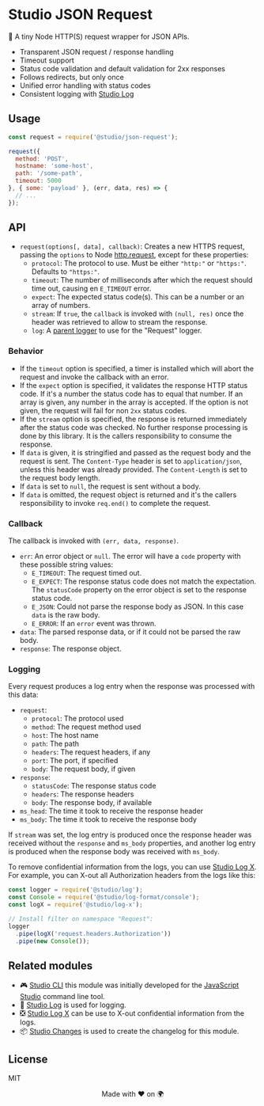 # Studio JSON Request

📡 A tiny Node HTTP(S) request wrapper for JSON APIs.

- Transparent JSON request / response handling
- Timeout support
- Status code validation and default validation for 2xx responses
- Follows redirects, but only once
- Unified error handling with status codes
- Consistent logging with [Studio Log][4]

## Usage

```js
const request = require('@studio/json-request');

request({
  method: 'POST',
  hostname: 'some-host',
  path: '/some-path',
  timeout: 5000
}, { some: 'payload' }, (err, data, res) => {
  // ...
});
```

## API

- `request(options[, data], callback)`: Creates a new HTTPS request, passing
  the `options` to Node [http.request][1], except for these properties:
    - `protocol`: The protocol to use. Must be either `"http:"` or `"https:"`.
      Defaults to `"https:"`.
    - `timeout`: The number of milliseconds after which the request should time
      out, causing en `E_TIMEOUT` error.
    - `expect`: The expected status code(s). This can be a number or an array
      of numbers.
    - `stream`: If `true`, the `callback` is invoked with `(null, res)` once
      the header was retrieved to allow to stream the response.
    - `log`: A [parent logger][4] to use for the "Request" logger.

### Behavior

- If the `timeout` option is specified, a timer is installed which will abort
  the request and invoke the callback with an error.
- If the `expect` option is specified, it validates the response HTTP status
  code. If it's a number the status code has to equal that number. If an array
  is given, any number in the array is accepted. If the option is not given,
  the request will fail for non `2xx` status codes.
- If the `stream` option is specified, the response is returned immediately
  after the status code was checked. No further response processing is done by
  this library. It is the callers responsibility to consume the response.
- If `data` is given, it is stringified and passed as the request body and the
  request is sent. The `Content-Type` header is set to `application/json`,
  unless this header was already provided. The `Content-Length` is set to the
  request body length.
- If `data` is set to `null`, the request is sent without a body.
- If `data` is omitted, the request object is returned and it's the callers
  responsibility to invoke `req.end()` to complete the request.

### Callback

The callback is invoked with `(err, data, response)`.

- `err`: An error object or `null`. The error will have a `code` property with
  these possible string values:
    - `E_TIMEOUT`: The request timed out.
    - `E_EXPECT`: The response status code does not match the expectation. The
      `statusCode` property on the error object is set to the response status
      code.
    - `E_JSON`: Could not parse the response body as JSON. In this case `data`
      is the raw body.
    - `E_ERROR`: If an `error` event was thrown.
- `data`: The parsed response data, or if it could not be parsed the raw body.
- `response`: The response object.

### Logging

Every request produces a log entry when the response was processed with this
data:

- `request`:
    - `protocol`: The protocol used
    - `method`: The request method used
    - `host`: The host name
    - `path`: The path
    - `headers`: The request headers, if any
    - `port`: The port, if specified
    - `body`: The request body, if given
- `response`:
    - `statusCode`: The response status code
    - `headers`: The response headers
    - `body`: The response body, if available
- `ms_head`: The time it took to receive the response header
- `ms_body`: The time it took to receive the response body

If `stream` was set, the log entry is produced once the response header was
received without the `response` and `ms_body` properties, and another log entry
is produced when the response body was received with `ms_body`.

To remove confidential information from the logs, you can use [Studio Log X][5].
For example, you can X-out all Authorization headers from the logs like this:

```js
const logger = require('@studio/log');
const Console = require('@studio/log-format/console');
const logX = require('@studio/log-x');

// Install filter on namespace "Request":
logger
  .pipe(logX('request.headers.Authorization'))
  .pipe(new Console());
```

## Related modules

- 🎮 [Studio CLI][2] this module was initially developed for the [JavaScript
  Studio][3] command line tool.
- 👻 [Studio Log][4] is used for logging.
- ❎ [Studio Log X][5] can be use to X-out confidential information from the
  logs.
- 📦 [Studio Changes][6] is used to create the changelog for this module.

## License

MIT

<div align="center">Made with ❤️ on 🌍</div>

[1]: https://nodejs.org/dist/latest-v6.x/docs/api/http.html#http_http_request_options_callback
[2]: https://github.com/javascript-studio/studio-cli
[3]: https://javascript.studio
[4]: https://github.com/javascript-studio/studio-log
[5]: https://github.com/javascript-studio/studio-log-x
[6]: https://github.com/javascript-studio/studio-changes
